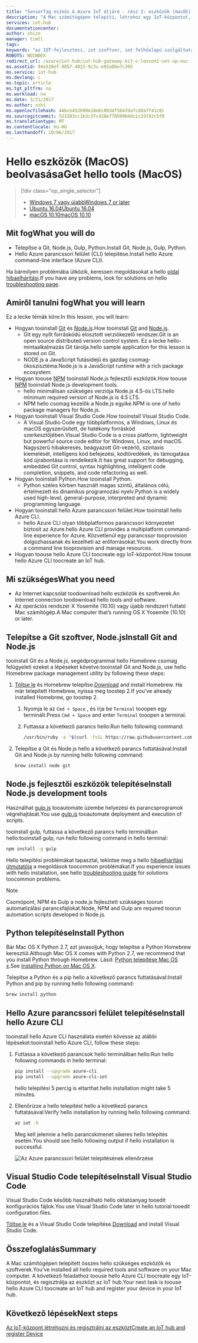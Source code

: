 ```yaml
---
title: "SensorTag eszköz & Azure IoT átjáró - rész 2: eszközök (macOS) beszerzése |} Microsoft Docs"
description: "A Mac számítógépen telepíti, létrehoz egy IoT-központot, és az eszközt regisztrálni kell az IoT-központ hello."
services: iot-hub
documentationcenter: 
author: shizn
manager: timtl
tags: 
keywords: "az IOT-fejlesztési, iot szoftver, iot felhőalapú szolgáltatás, internet dolgot szoftvert, az azure cli, install python mac, telepítse a git mac, gulp futtatja, a telepítés csomópont js mac gépen"
ROBOTS: NOINDEX
redirect_url: /azure/iot-hub/iot-hub-gateway-kit-c-lesson1-set-up-nuc
ms.assetid: 94e538ef-9857-4023-9c3c-e92a0be7c395
ms.service: iot-hub
ms.devlang: c
ms.topic: article
ms.tgt_pltfrm: na
ms.workload: na
ms.date: 3/21/2017
ms.author: xshi
ms.openlocfilehash: 44bce452690e18e6c803df564fdafcdda7f41c8c
ms.sourcegitcommit: 523283cc1b3c37c428e77850964dc1c33742c5f0
ms.translationtype: MT
ms.contentlocale: hu-HU
ms.lasthandoff: 10/06/2017
---
```

# <a name="get-hello-tools-macos"></a><span data-ttu-id="10fef-104">Hello eszközök (MacOS) beolvasása</span><span class="sxs-lookup"><span data-stu-id="10fef-104">Get hello tools (MacOS)</span></span>
> [!div class="op_single_selector"]
> * [<span data-ttu-id="10fef-105">Windows 7 vagy újabb</span><span class="sxs-lookup"><span data-stu-id="10fef-105">Windows 7 or later</span></span>](iot-hub-gateway-kit-c-lesson2-get-the-tools-win32.md)
> * [<span data-ttu-id="10fef-106">Ubuntu 16.04</span><span class="sxs-lookup"><span data-stu-id="10fef-106">Ubuntu 16.04</span></span>](iot-hub-gateway-kit-c-lesson2-get-the-tools-ubuntu.md)
> * [<span data-ttu-id="10fef-107">macOS 10.10</span><span class="sxs-lookup"><span data-stu-id="10fef-107">macOS 10.10</span></span>](iot-hub-gateway-kit-c-lesson2-get-the-tools-mac.md)

## <a name="what-you-will-do"></a><span data-ttu-id="10fef-108">Mit fog</span><span class="sxs-lookup"><span data-stu-id="10fef-108">What you will do</span></span>

- <span data-ttu-id="10fef-109">Telepítse a Git, Node.js, Gulp, Python.</span><span class="sxs-lookup"><span data-stu-id="10fef-109">Install Git, Node.js, Gulp, Python.</span></span>
- <span data-ttu-id="10fef-110">Hello Azure parancssori felület (CLI) telepítése.</span><span class="sxs-lookup"><span data-stu-id="10fef-110">Install hello Azure command-line interface (Azure CLI).</span></span> 

<span data-ttu-id="10fef-111">Ha bármilyen problémába ütközik, keressen megoldásokat a hello [oldal hibaelhárítási](iot-hub-gateway-kit-c-troubleshooting.md).</span><span class="sxs-lookup"><span data-stu-id="10fef-111">If you have any problems, look for solutions on hello [troubleshooting page](iot-hub-gateway-kit-c-troubleshooting.md).</span></span>

## <a name="what-you-will-learn"></a><span data-ttu-id="10fef-112">Amiről tanulni fog</span><span class="sxs-lookup"><span data-stu-id="10fef-112">What you will learn</span></span>

<span data-ttu-id="10fef-113">Ez a lecke témák köre:</span><span class="sxs-lookup"><span data-stu-id="10fef-113">In this lesson, you will learn:</span></span>

- <span data-ttu-id="10fef-114">Hogyan tooinstall [Git](https://git-scm.com/) és [Node.js](https://nodejs.org/en/).</span><span class="sxs-lookup"><span data-stu-id="10fef-114">How tooinstall [Git](https://git-scm.com/) and [Node.js](https://nodejs.org/en/).</span></span>
  - <span data-ttu-id="10fef-115">Git egy nyílt forráskódú elosztott verziókezelő rendszer.</span><span class="sxs-lookup"><span data-stu-id="10fef-115">Git is an open source distributed version control system.</span></span> <span data-ttu-id="10fef-116">Ez a lecke hello-mintaalkalmazás Git tárolja.</span><span class="sxs-lookup"><span data-stu-id="10fef-116">hello sample application for this lesson is stored on Git.</span></span>
  - <span data-ttu-id="10fef-117">NODE.js a JavaScript futásidejű és gazdag csomag-ökoszisztéma.</span><span class="sxs-lookup"><span data-stu-id="10fef-117">Node.js is a JavaScript runtime with a rich package ecosystem.</span></span>
- <span data-ttu-id="10fef-118">Hogyan toouse [NPM](https://www.npmjs.com/) tooinstall Node.js fejlesztői eszközök.</span><span class="sxs-lookup"><span data-stu-id="10fef-118">How toouse [NPM](https://www.npmjs.com/) tooinstall Node.js development tools.</span></span>
  - <span data-ttu-id="10fef-119">hello minimálisan szükséges verziója Node.js 4.5-ös LTS.</span><span class="sxs-lookup"><span data-stu-id="10fef-119">hello minimum required version of Node.js is 4.5 LTS.</span></span>
  - <span data-ttu-id="10fef-120">NPM hello csomag kezelők a Node.js egyike.</span><span class="sxs-lookup"><span data-stu-id="10fef-120">NPM is one of hello package managers for Node.js.</span></span>
- <span data-ttu-id="10fef-121">Hogyan tooinstall Visual Studio Code.</span><span class="sxs-lookup"><span data-stu-id="10fef-121">How tooinstall Visual Studio Code.</span></span>
  - <span data-ttu-id="10fef-122">A Visual Studio Code egy többplatformos, a Windows, Linux és macOS egyszerűsített, de hatékony forráskód szerkesztőjében.</span><span class="sxs-lookup"><span data-stu-id="10fef-122">Visual Studio Code is a cross platform, lightweight but powerful source code editor for Windows, Linux, and macOS.</span></span> <span data-ttu-id="10fef-123">Nagyszerű hibakeresés, beágyazott Git-vezérlő, szintaxis kiemelését, intelligens kód befejezési, kódtöredékek, és támogatása kód újrabontása is rendelkezik.</span><span class="sxs-lookup"><span data-stu-id="10fef-123">It has great support for debugging, embedded Git control, syntax highlighting, intelligent code completion, snippets, and code refactoring as well.</span></span>
- <span data-ttu-id="10fef-124">Hogyan tooinstall Python.</span><span class="sxs-lookup"><span data-stu-id="10fef-124">How tooinstall Python.</span></span>
  - <span data-ttu-id="10fef-125">Python széles körben használt magas szintű, általános célú, értelmezett és dinamikus programozási nyelv.</span><span class="sxs-lookup"><span data-stu-id="10fef-125">Python is a widely used high-level, general-purpose, interpreted and dynamic programming language.</span></span>
- <span data-ttu-id="10fef-126">Hogyan tooinstall hello Azure parancssori felület.</span><span class="sxs-lookup"><span data-stu-id="10fef-126">How tooinstall hello Azure CLI.</span></span>
  - <span data-ttu-id="10fef-127">hello Azure CLI olyan többplatformos parancssori környezetet biztosít az Azure.</span><span class="sxs-lookup"><span data-stu-id="10fef-127">hello Azure CLI provides a multiplatform command-line experience for Azure.</span></span> <span data-ttu-id="10fef-128">Közvetlenül egy parancssor tooprovision dolgozhassanak és kezelheti az erőforrásokat.</span><span class="sxs-lookup"><span data-stu-id="10fef-128">You work directly from a command line tooprovision and manage resources.</span></span>
- <span data-ttu-id="10fef-129">Hogyan toouse hello Azure CLI toocreate egy IoT-központot.</span><span class="sxs-lookup"><span data-stu-id="10fef-129">How toouse hello Azure CLI toocreate an IoT hub.</span></span>

## <a name="what-you-need"></a><span data-ttu-id="10fef-130">Mi szükséges</span><span class="sxs-lookup"><span data-stu-id="10fef-130">What you need</span></span>

- <span data-ttu-id="10fef-131">Az Internet kapcsolat toodownload hello eszközök és szoftverek.</span><span class="sxs-lookup"><span data-stu-id="10fef-131">An Internet connection toodownload hello tools and software.</span></span>
- <span data-ttu-id="10fef-132">Az operációs rendszer X Yosemite (10.10) vagy újabb rendszert futtató Mac számítógép.</span><span class="sxs-lookup"><span data-stu-id="10fef-132">A Mac computer that’s running OS X Yosemite (10.10) or later.</span></span>

## <a name="install-git-and-nodejs"></a><span data-ttu-id="10fef-133">Telepítse a Git szoftver, Node.js</span><span class="sxs-lookup"><span data-stu-id="10fef-133">Install Git and Node.js</span></span>

<span data-ttu-id="10fef-134">tooinstall Git és a Node.js, segédprogrammal hello Homebrew csomag felügyeleti ezeket a lépéseket követve:</span><span class="sxs-lookup"><span data-stu-id="10fef-134">tooinstall Git and Node.js, use hello Homebrew package management utility by following these steps:</span></span>

1. <span data-ttu-id="10fef-135">[Töltse le](http://brew.sh/) és Homebrew telepítse.</span><span class="sxs-lookup"><span data-stu-id="10fef-135">[Download](http://brew.sh/) and install Homebrew.</span></span> <span data-ttu-id="10fef-136">Ha már telepített Homebrew, nyissa meg toostep 2.</span><span class="sxs-lookup"><span data-stu-id="10fef-136">If you’ve already installed Homebrew, go toostep 2.</span></span>
   1. <span data-ttu-id="10fef-137">Nyomja le az `Cmd + Space` , és írja be `Terminal` tooopen egy terminált.</span><span class="sxs-lookup"><span data-stu-id="10fef-137">Press `Cmd + Space` and enter `Terminal` tooopen a terminal.</span></span>
   2. <span data-ttu-id="10fef-138">Futtassa a következő parancs hello:</span><span class="sxs-lookup"><span data-stu-id="10fef-138">Run hello following command:</span></span>

      ```bash
      /usr/bin/ruby -e "$(curl -fsSL https://raw.githubusercontent.com/Homebrew/install/master/install)"
      ```

2. <span data-ttu-id="10fef-139">Telepítse a Git és Node.js hello a következő parancs futtatásával:</span><span class="sxs-lookup"><span data-stu-id="10fef-139">Install Git and Node.js by running hello following command:</span></span>

    ```bash
    brew install node git
    ```

## <a name="install-nodejs-development-tools"></a><span data-ttu-id="10fef-140">Node.js fejlesztői eszközök telepítése</span><span class="sxs-lookup"><span data-stu-id="10fef-140">Install Node.js development tools</span></span>

<span data-ttu-id="10fef-141">Használhat [gulp.js](http://gulpjs.com/) tooautomate üzembe helyezési és parancsprogramok végrehajtását.</span><span class="sxs-lookup"><span data-stu-id="10fef-141">You use [gulp.js](http://gulpjs.com/) tooautomate deployment and execution of scripts.</span></span>

<span data-ttu-id="10fef-142">tooinstall gulp, futtassa a következő parancs hello terminálban hello:</span><span class="sxs-lookup"><span data-stu-id="10fef-142">tooinstall gulp, run hello following command in hello terminal:</span></span>

```bash
npm install -g gulp
```

<span data-ttu-id="10fef-143">Hello telepítési problémákat tapasztal, tekintse meg a hello [hibaelhárítási útmutatója](iot-hub-gateway-kit-c-troubleshooting.md) a megoldások toocommon problémákat.</span><span class="sxs-lookup"><span data-stu-id="10fef-143">If you experience issues with hello installation, see hello [troubleshooting guide](iot-hub-gateway-kit-c-troubleshooting.md) for solutions toocommon problems.</span></span>

> [!Note]
> <span data-ttu-id="10fef-144">Csomópont, NPM és Gulp a node.js fejlesztett szükséges toorun automatizálási parancsfájlokat.</span><span class="sxs-lookup"><span data-stu-id="10fef-144">Node, NPM and Gulp are required toorun automation scripts developed in Node.js.</span></span>

## <a name="install-python"></a><span data-ttu-id="10fef-145">Python telepítése</span><span class="sxs-lookup"><span data-stu-id="10fef-145">Install Python</span></span>

<span data-ttu-id="10fef-146">Bár Mac OS X Python 2.7, azt javasoljuk, hogy telepítse a Python Homebrew keresztül.</span><span class="sxs-lookup"><span data-stu-id="10fef-146">Although Mac OS X comes with Python 2.7, we recommend that you install Python through Homebrew.</span></span> <span data-ttu-id="10fef-147">Lásd: [Python telepítése Mac OS x](http://docs.python-guide.org/en/latest/starting/install/osx/).</span><span class="sxs-lookup"><span data-stu-id="10fef-147">See [Installing Python on Mac OS X](http://docs.python-guide.org/en/latest/starting/install/osx/).</span></span>

<span data-ttu-id="10fef-148">Telepítse a Python és a pip hello a következő parancs futtatásával:</span><span class="sxs-lookup"><span data-stu-id="10fef-148">Install Python and pip by running hello following command:</span></span>

```bash
brew install python
```

## <a name="install-hello-azure-cli"></a><span data-ttu-id="10fef-149">Hello Azure parancssori felület telepítése</span><span class="sxs-lookup"><span data-stu-id="10fef-149">Install hello Azure CLI</span></span>

<span data-ttu-id="10fef-150">tooinstall hello Azure CLI használata esetén kövesse az alábbi lépéseket:</span><span class="sxs-lookup"><span data-stu-id="10fef-150">tooinstall hello Azure CLI, follow these steps:</span></span>

1. <span data-ttu-id="10fef-151">Futtassa a következő parancsok hello terminálban hello:</span><span class="sxs-lookup"><span data-stu-id="10fef-151">Run hello following commands in hello terminal:</span></span>
   ```bash
   pip install --upgrade azure-cli
   pip install --upgrade azure-cli-iot
   ```
   <span data-ttu-id="10fef-152">hello telepítési 5 percig is eltarthat.</span><span class="sxs-lookup"><span data-stu-id="10fef-152">hello installation might take 5 minutes.</span></span>

2. <span data-ttu-id="10fef-153">Ellenőrizze a hello telepítést hello a következő parancs futtatásával:</span><span class="sxs-lookup"><span data-stu-id="10fef-153">Verify hello installation by running hello following command:</span></span>
   ```bash
   az iot -h
   ```
   <span data-ttu-id="10fef-154">Meg kell jelennie a hello parancskimenet sikeres hello telepítés esetén.</span><span class="sxs-lookup"><span data-stu-id="10fef-154">You should see hello following output if hello installation is successful.</span></span>

   ![Az Azure parancssori felület telepítésének ellenőrzése](media/iot-hub-gateway-kit-lessons/lesson2/az_iot_help_osx.png)

## <a name="install-visual-studio-code"></a><span data-ttu-id="10fef-156">Visual Studio Code telepítése</span><span class="sxs-lookup"><span data-stu-id="10fef-156">Install Visual Studio Code</span></span>

<span data-ttu-id="10fef-157">Visual Studio Code később használható hello oktatóanyag tooedit konfigurációs fájlok.</span><span class="sxs-lookup"><span data-stu-id="10fef-157">You use Visual Studio Code later in hello tutorial tooedit configuration files.</span></span>

<span data-ttu-id="10fef-158">[Töltse le](https://code.visualstudio.com/docs/setup/osx) és a Visual Studio Code telepítése.</span><span class="sxs-lookup"><span data-stu-id="10fef-158">[Download](https://code.visualstudio.com/docs/setup/osx) and install Visual Studio Code.</span></span>

## <a name="summary"></a><span data-ttu-id="10fef-159">Összefoglalás</span><span class="sxs-lookup"><span data-stu-id="10fef-159">Summary</span></span>

<span data-ttu-id="10fef-160">A Mac számítógépen telepített összes hello szükséges eszközök és szoftverek.</span><span class="sxs-lookup"><span data-stu-id="10fef-160">You’ve installed all hello required tools and software on your Mac computer.</span></span> <span data-ttu-id="10fef-161">A következő feladathoz toouse hello Azure CLI toocreate egy IoT-központot, és regisztrálja az eszközt az IoT hub.</span><span class="sxs-lookup"><span data-stu-id="10fef-161">Your next task is toouse hello Azure CLI toocreate an IoT hub and register your device in your IoT hub.</span></span>

## <a name="next-steps"></a><span data-ttu-id="10fef-162">Következő lépések</span><span class="sxs-lookup"><span data-stu-id="10fef-162">Next steps</span></span>
[<span data-ttu-id="10fef-163">Az IoT-központ létrehozni és regisztrálni az eszközt</span><span class="sxs-lookup"><span data-stu-id="10fef-163">Create an IoT hub and register Device</span></span>](iot-hub-gateway-kit-c-lesson2-register-device.md)
